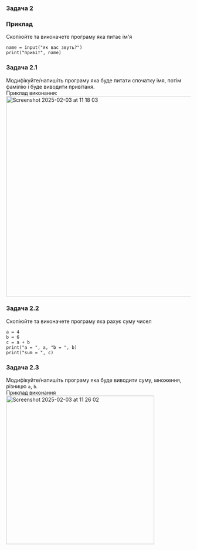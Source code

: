 ### Задача 2

### Приклад
Скопіюйте та виконачете програму яка питає ім'я  
   
    name = input("як вас звуть?")
    print("привіт", name)
   
### Задача 2.1
Модифікуйте/напишіть програму яка буде питати спочатку імя, потім фамілію і буде виводити привітаня.  
Приклад виконання:  
<img width="545" alt="Screenshot 2025-02-03 at 11 18 03" src="https://github.com/user-attachments/assets/fc0b3781-7fd0-47c5-b918-11b2871cc2ec" />

### Задача 2.2
Скопіюйте та виконачете програму яка рахує суму чисел 
   
    a = 4
    b = 6
    c = a + b
    print("a = ", a, "b = ", b)
    print("sum = ", c)

### Задача 2.3
Модифікуйте/напишіть програму яка буде виводити суму, множення, різницю `a`, `b`.  
Приклад виконання  
<img width="404" alt="Screenshot 2025-02-03 at 11 26 02" src="https://github.com/user-attachments/assets/627511e9-7637-46e1-9ad8-7881ba8663db" />
